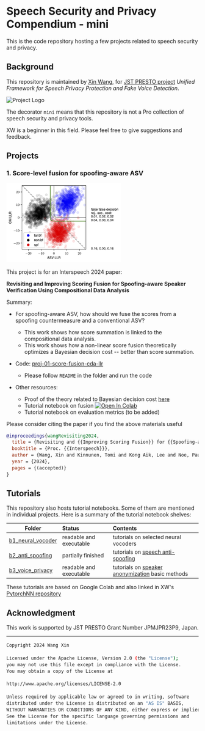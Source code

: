 # Speech Security and Privacy Compendium - mini

This is the code repository hosting a few projects related to speech security and privacy. 

## Background

This repository is maintained by [Xin Wang](http://tonywangx.github.io/), for [JST PRESTO project](https://tonywangx.github.io/presto.html) *Unified Framework for Speech Privacy Protection and Fake Voice Detection*.

<p align="left">
  <img src="https://tonywangx.github.io/_images/figure_presto.jpg" width="600px" alt="Project Logo"/>
</p>

The decorator `mini` means that this repository is not a Pro collection of speech security and privacy tools. 

XW is a beginner in this field. Please feel free to give suggestions and feedback.


## Projects

### 1. Score-level fusion for spoofing-aware ASV

<p align="left">
  <img src="https://github.com/TonyWangX/TonyWangX.github.io/blob/9c46ee65c8ca0a34f16c926c87661b682aaaba31/code/source/pic/llr_fusion.png?raw=true" width="300px" alt="Project Logo"/>
</p>

This project is for an Interspeech 2024 paper: 

**Revisiting and Improving Scoring Fusion for Spoofing-aware Speaker Verification Using Compositional Data Analysis**

Summary:

* For spoofing-aware ASV, how should we fuse the scores from a spoofing countermeasure and a conventional ASV?
    * This work shows how score summation is linked to the compositional data analysis.
    * This work shows how a non-linear score fusion theoretically optimizes a Bayesian decision cost -- better than score summation.

* Code: [proj-01-score-fusion-cda-llr](./proj-01-score-fusion-cda-llr)
    * Please follow `README` in the folder and run the code
    
* Other resources:
    * Proof of the theory related to Bayesian decision cost [here](https://www.dropbox.com/scl/fo/ykbnw4t8u09vbl9zyir4l/APrQUbOPPIQSHGpnLtdem3o/misc/is2024-sasv.pdf?rlkey=1at87m1q157rlcx4jo933pxeb)
    * Tutorial notebook on fusion  [![Open In Colab](https://colab.research.google.com/assets/colab-badge.svg)](https://colab.research.google.com/drive/1D9YZLkSTwXkZGnZAtLpl-1w9ZG2hUxOY?usp=sharing)
    * Tutorial notebook on evaluation metrics (to be added)

Please consider citing the paper if you find the above materials useful
```bibtex
@inproceedings{wangRevisiting2024,
  title = {Revisiting and {{Improving Scoring Fusion}} for {{Spoofing-aware Speaker Verification Using Compositional Data Analysis}}},
  booktitle = {Proc. {{Interspeech}}},
  author = {Wang, Xin and Kinnunen, Tomi and Kong Aik, Lee and Noe, Paul-Gauthier and Yamagishi, Junichi},
  year = {2024},
  pages = {(accepted)}
}

```

## Tutorials

This repository also hosts tutorial notebooks. Some of them are mentioned in individual projects. Here is a summary of the tutorial notebook shelves:

| Folder | Status | Contents |
| --- | :-- | :-- |
| [b1_neural_vocoder](./tutorials/b1_neural_vocoder) | readable and executable | tutorials on selected neural vocoders
| [b2_anti_spoofing](./tutorials/b2_anti_spoofing) | partially finished | tutorials on [speech anti-spoofing](https://www.asvspoof.org/) 
| [b3_voice_privacy](./tutorials/b3_voiceprivacy_ch) | readable and executable | tutorials on [speaker anonymization](https://www.voiceprivacychallenge.org/) basic methods

These tutorials are based on Google Colab and also linked in XW's [PytorchNN repository](https://github.com/nii-yamagishilab/project-NN-Pytorch-scripts/tree/master/tutorials)


## Acknowledgment

This work is supported by JST PRESTO Grant Number JPMJPR23P9, Japan.

---
```bash
Copyright 2024 Wang Xin

Licensed under the Apache License, Version 2.0 (the "License");
you may not use this file except in compliance with the License.
You may obtain a copy of the License at

http://www.apache.org/licenses/LICENSE-2.0

Unless required by applicable law or agreed to in writing, software
distributed under the License is distributed on an "AS IS" BASIS,
WITHOUT WARRANTIES OR CONDITIONS OF ANY KIND, either express or implied.
See the License for the specific language governing permissions and
limitations under the License.
```
